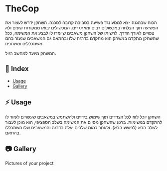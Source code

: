 # TheCop
הכוח שבהגנה -צא למסע נגד פשיעה בסביבה קרובה לסכנה.
השחקן ידרש לעצור את הפשיעה תוך הצלחה במכשולים רבים ומאתגרים. המכשולים יבואו ממקורות שונים ולא צפויים לאורך הדרך. לרשותו של השחקן משאבים שיעזרו לו לבצע את המשימה, ככל שהשחקן מתקדם במשחק הוא מתקדם בדרגה שלו ובהתאם גם המשאבים שנעזר בהם משתכללים ומשתנים.

המשחק מיועד למחשב רגיל.
## :ledger: Index

- [Usage](#zap-usage)
- [Gallery](#camera-gallery)
  
## :zap: Usage

השחקן יוכל לזוז לכל הצדדים תוך שימוש בידיים ולהשתמש במשאבים שעשויים לעזור לו להתקדם במשימות.
ברגע שהשחקן מסיים את המשימה בשלב הספציפי, הוא מוכן לעבור לשלב הבא (לפושע הבא). ולאחר כמות שלבים יעלה בדרגה והמשאבים שלו השתכללו בהתאם.

##  :camera: Gallery
Pictures of your project
